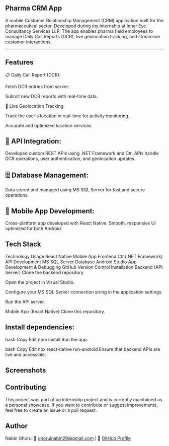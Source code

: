 Pharma CRM App
-------------

A mobile Customer Relationship Management (CRM) application built for the pharmaceutical sector. Developed during my internship at Inner Eye Consultancy Services LLP.
The app enables pharma field employees to manage Daily Call Reports (DCR), live geolocation tracking, and streamline customer interactions.

-----------------------------------------------------------------------------------------------------------------------------------------------------------------------

Features
--------

📋 Daily Call Report (DCR):

Fetch DCR entries from server.

Submit new DCR reports with real-time data.

📍 Live Geolocation Tracking:

Track the user's location in real-time for activity monitoring.

Accurate and optimized location services.

🔗 API Integration:
--------------------
Developed custom REST APIs using .NET Framework and C#.
APIs handle DCR operations, user authentication, and geolocation updates.

🗄️ Database Management:
--------------------------

Data stored and managed using MS SQL Server for fast and secure operations.

📱 Mobile App Development:
---------------------------

Cross-platform app developed with React Native.
Smooth, responsive UI optimized for both Android.

Tech Stack
------------

Technology	Usage
React Native	Mobile App Frontend
C# (.NET Framework)	API Development
MS SQL Server	Database
Android Studio	App Development & Debugging
GitHub	Version Control
Installation
Backend (API Server)
Clone the backend repository.

Open the project in Visual Studio.

Configure your MS SQL Server connection string in the application settings.

Run the API server.

Mobile App (React Native)
Clone this repository.

Install dependencies:
----------------------
bash
Copy
Edit
npm install
Run the app:

bash
Copy
Edit
npx react-native run-android
Ensure that backend APIs are live and accessible.

Screenshots
---------------




Contributing
--------------
This project was part of an internship project and is currently maintained as a personal showcase.
If you want to contribute or suggest improvements, feel free to create an issue or a pull request.

Author
----------
Nabin Ghorui
📧 ghoruinabin29@gmail.com | 🔗 [GitHub Profile](https://github.com/dev-nabin88)

